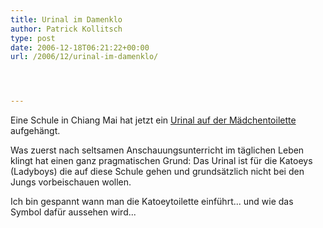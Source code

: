 ```yaml
---
title: Urinal im Damenklo
author: Patrick Kollitsch
type: post
date: 2006-12-18T06:21:22+00:00
url: /2006/12/urinal-im-damenklo/




---
```

Eine Schule in Chiang Mai hat jetzt ein [Urinal auf der Mädchentoilette][1] aufgehängt. 

Was zuerst nach seltsamen Anschauungsunterricht im täglichen Leben klingt hat einen ganz pragmatischen Grund: Das Urinal ist für die Katoeys (Ladyboys) die auf diese Schule gehen und grundsätzlich nicht bei den Jungs vorbeischauen wollen. 

Ich bin gespannt wann man die Katoeytoilette einführt... und wie das Symbol dafür aussehen wird...

 [1]: http://www.pantip.com/cafe/chalermthai/topic/A4963697/A4963697.html